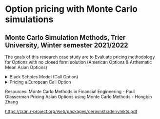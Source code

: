 # Option pricing with Monte Carlo simulations
## Monte Carlo Simulation Methods, Trier University, Winter semester 2021/2022

The goals of this research case study are to Evaluate pricing methodology for Options with no closed form solution (American Options & Arthematic Mean Asian Options)


<details><summary>Black Scholes Model (Call Option)</summary>
<p>
  
| Variables | Description |
| --------- | ----------- |
| **C**     |  Call Option Price |
| **N**     | CDF of the Normal Distribution |
| **S(t)**    | Spot Price of Asset |
| **K**     | Strike price |
| **r**     | risk-free interest rate |
| **t**     | time to maturity |
| **σ**     | volatility of the asset | 

![Black Scholes Call](https://user-images.githubusercontent.com/62930497/151790833-0f3a08e5-5053-4544-b41c-091ce2504cd2.PNG)

</p>
</details>

<details><summary>Pricing a European Call Option</summary>
<p>
  
| Variables | Description |
| --------- | ----------- |
| **S(T)**     |  Call Option Price |
| **N**     | CDF of the Normal Distribution |
| **S(t)**    | Spot Price of Asset |
| **K**     | Strike price |
| **r**     | risk-free interest rate |
| **T**     | Time at Expiration |
| **t**     | Current Time |
| **σ**     | volatility of the asset | 
| **Q**     | Probability Measure |
| **μ**     | Mean |
| **X**     | X ~ N(0,1) |
  
 Standard Brownian motion:
  
 ![Standard Brownian Motion](https://user-images.githubusercontent.com/62930497/151795420-627f880e-c560-4e38-af2b-913a5c75e1fa.PNG)
  
 European Call Option Pricing 
  
 Equation 1: Explicit Brownian Motion
  
 Equation 2: Draw from Standard Normal Distribution
  
 ![European Call Option](https://user-images.githubusercontent.com/62930497/151795578-ef8cdabe-21b1-46b4-a179-050c39b72157.PNG)

</p>
</details>




Resources:
Monte Carlo Methods in Financial Engineering - Paul Glasserman
Pricing Asian Options using Monte Carlo Methods - Hongbin Zhang

https://cran.r-project.org/web/packages/derivmkts/derivmkts.pdf
